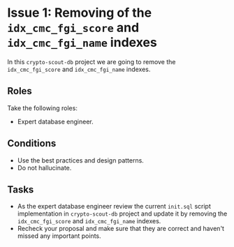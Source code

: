 # Issue 1: Removing of the `idx_cmc_fgi_score` and `idx_cmc_fgi_name` indexes

In this `crypto-scout-db` project we are going to remove the `idx_cmc_fgi_score` and `idx_cmc_fgi_name` indexes.

## Roles

Take the following roles:

- Expert database engineer.

## Conditions

- Use the best practices and design patterns.
- Do not hallucinate.

## Tasks

- As the expert database engineer review the current `init.sql` script implementation in `crypto-scout-db` project and
  update it by removing the `idx_cmc_fgi_score` and `idx_cmc_fgi_name` indexes.
- Recheck your proposal and make sure that they are correct and haven't missed any important points.